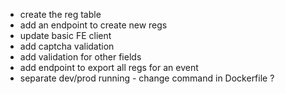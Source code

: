 - create the reg table
- add an endpoint to create new regs
- update basic FE client
- add captcha validation
- add validation for other fields
- add endpoint to export all regs for an event
- separate dev/prod running - change command in Dockerfile ?
